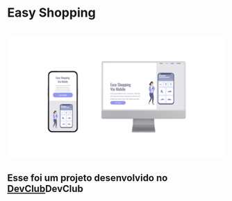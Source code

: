 <h1> Easy Shopping</h1>
<br>
<img src="https://github.com/brazyago7/Starting-CSS2/blob/main/img/imgreadme.png?raw=true">
<br>
<h2>Esse foi um projeto desenvolvido no <a href="https://aulas.devclub.com.br/m/home">DevClub</a>DevClub</h2>
